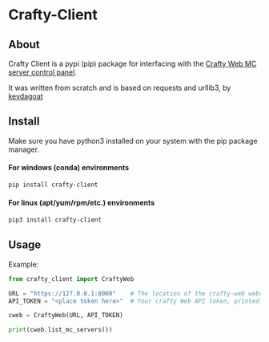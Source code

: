# Crafty-Client

## About

Crafty Client is a pypi (pip) package for interfacing with the [Crafty Web MC server control panel](https://gitlab.com/crafty-controller/crafty-web).

It was written from scratch and is based on requests and urllib3, by [kevdagoat](https://gitlab.com/kevdagoat)

## Install

Make sure you have python3 installed on your system with the pip package manager.

#### For windows (conda) environments
```bash
pip install crafty-client
```

#### For linux (apt/yum/rpm/etc.) environments
```bash
pip3 install crafty-client
```

## Usage

Example:
```python
from crafty_client import CraftyWeb

URL = "https://127.0.0.1:8000"    # The location of the crafty-web webserver
API_TOKEN = "<place token here>"  # Your crafty Web API token, printed in the console at installation.

cweb = CraftyWeb(URL, API_TOKEN)

print(cweb.list_mc_servers())
```